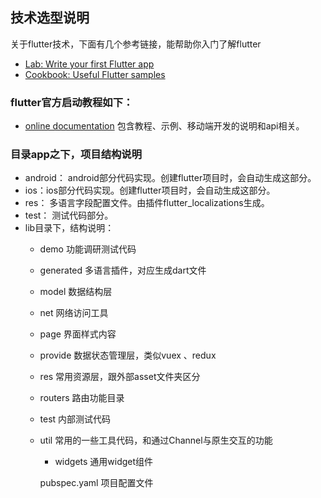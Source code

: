 
## 技术选型说明
关于flutter技术，下面有几个参考链接，能帮助你入门了解flutter
- [Lab: Write your first Flutter app](https://flutter.dev/docs/get-started/codelab)
- [Cookbook: Useful Flutter samples](https://flutter.dev/docs/cookbook)

### flutter官方启动教程如下：
- [online documentation](https://flutter.dev/docs) 包含教程、示例、移动端开发的说明和api相关。

### 目录app之下，项目结构说明
-  android： android部分代码实现。创建flutter项目时，会自动生成这部分。
-  ios：ios部分代码实现。创建flutter项目时，会自动生成这部分。
-  res： 多语言字段配置文件。由插件flutter_localizations生成。
-  test： 测试代码部分。
-  lib目录下，结构说明：
   - demo        功能调研测试代码
   - generated   多语言插件，对应生成dart文件
   - model       数据结构层
   - net         网络访问工具
   - page        界面样式内容
   - provide     数据状态管理层，类似vuex 、redux
   - res         常用资源层，跟外部asset文件夹区分
   - routers     路由功能目录
   - test        内部测试代码
   - util        常用的一些工具代码，和通过Channel与原生交互的功能
     - widgets     通用widget组件

     pubspec.yaml   项目配置文件
